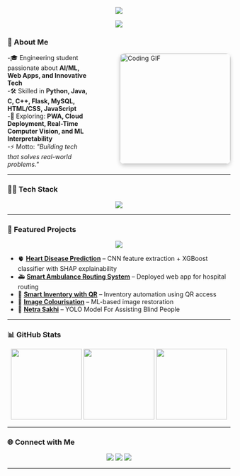 <p align="center">
  <img src="https://capsule-render.vercel.app/api?type=venom&color=0:36BCF7,100:6C63FF&height=200&section=header&text=Arjun%20Jayakrishnan&fontSize=45&fontColor=ffffff&animation=scaleIn" />
</p>
<p align="center">
  <img src="https://readme-typing-svg.herokuapp.com?font=Fira+Code&size=26&duration=3000&pause=1000&color=36BCF7&center=true&vCenter=true&width=650&lines=Computer+Science+Engineer;AI%2FML+Enthusiast;Developer;Always+Learning+New+Tech" />
</p>

### 🚀 About Me

<div style="float: right; margin-left: 70px; margin-bottom: 10px;">
  <img alt="Coding GIF" width="250" src="https://i.giphy.com/media/qgQUggAC3Pfv687qPC/giphy.webp" style="border-radius: 10px; box-shadow: 0px 4px 10px rgba(0,0,0,0.2);" />
</div>

-🎓 Engineering student passionate about **AI/ML, Web Apps, and Innovative Tech**  
-🛠️ Skilled in **Python, Java, C, C++, Flask, MySQL, HTML/CSS, JavaScript**  
-🌱 Exploring: **PWA, Cloud Deployment, Real-Time Computer Vision, and ML Interpretability**  
-⚡ Motto: *"Building tech that solves real-world problems."*


---

### 🧑‍💻 Tech Stack
<p align="center">
  <img src="https://skillicons.dev/icons?i=python,java,c,cpp,flask,mysql,html,css,js,git,github" />
</p>

---

### 📌 Featured Projects
<p align="center">
  <img src="https://readme-typing-svg.herokuapp.com?font=Fira+Code&size=18&duration=2000&pause=500&color=FF5C57&center=true&vCenter=true&width=550&lines=Highlighted+Projects" />
</p>

- 🫀 [**Heart Disease Prediction**](https://github.com/ArjunJayakrishnan-codes/Heart-Disease-Prediction) – CNN feature extraction + XGBoost classifier with SHAP explainability  
- 🚑 [**Smart Ambulance Routing System**](https://github.com/ArjunJayakrishnan-codes/Smart-Ambulance-Routing-System) – Deployed web app for hospital routing  
- 🏪 [**Smart Inventory with QR**](https://github.com/ArjunJayakrishnan-codes/Smart-Inventory-Management-with-QR-Access) – Inventory automation using QR access  
- 🎨 [**Image Colourisation**](https://github.com/ArjunJayakrishnan-codes/Image-colorisation) – ML-based image restoration  
- 👀 [**Netra Sakhi**](https://github.com/ArjunJayakrishnan-codes/Netra-Sakhi) – YOLO Model For Assisting Blind People

---

### 📊 GitHub Stats

<p align="center">
  <img src="https://github-profile-summary-cards.vercel.app/api/cards/profile-details?username=ArjunJayakrishnan-codes&theme=tokyonight" height="160" />
  <img src="https://github-readme-stats.vercel.app/api?username=ArjunJayakrishnan-codes&show_icons=true&theme=tokyonight&count_private=true" height="160" />
  <img src="https://github-readme-streak-stats.herokuapp.com/?user=ArjunJayakrishnan-codes&theme=tokyonight" height="160" />
</p>

---

### 🌐 Connect with Me
<p align="center">
  <a href="mailto:arjk276@gmail.com"><img src="https://img.shields.io/badge/Email-D14836?style=for-the-badge&logo=gmail&logoColor=white" /></a>
  <a href="https://www.linkedin.com/in/arjunjayakrishnan/"><img src="https://img.shields.io/badge/LinkedIn-0077B5?style=for-the-badge&logo=linkedin&logoColor=white" /></a>
  <a href="https://github.com/ArjunJayakrishnan-codes"><img src="https://img.shields.io/badge/GitHub-333?style=for-the-badge&logo=github&logoColor=white" /></a>
</p>

---

